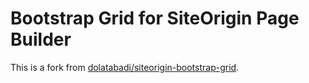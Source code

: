 # Bootstrap Grid for SiteOrigin Page Builder

This is a fork from [dolatabadi/siteorigin-bootstrap-grid](https://github.com/dolatabadi/siteorigin-bootstrap-grid).